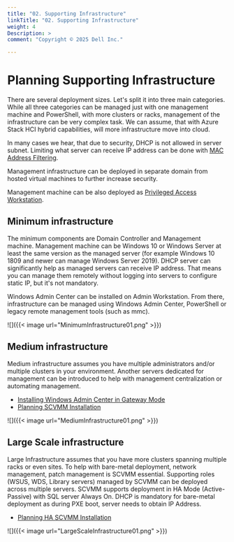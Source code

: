 ```yaml
---
title: "02. Supporting Infrastructure"
linkTitle: "02. Supporting Infrastructure"
weight: 4
Description: >
comment: "Copyright © 2025 Dell Inc."

---
```


# Planning Supporting Infrastructure

There are several deployment sizes. Let's split it into three main categories. While all three categories can be managed just with one management machine and PowerShell, with more clusters or racks, management of the infrastructure can be very complex task. We can assume, that with Azure Stack HCI hybrid capabilities, will more infrastructure move into cloud.

In many cases we hear, that due to security, DHCP is not allowed in server subnet. Limiting what server can receive IP address can be done with [MAC Address Filtering](https://learn.microsoft.com/en-us/powershell/module/dhcpserver/add-dhcpserverv4filter).

Management infrastructure can be deployed in separate domain from hosted virtual machines to further increase security.

Management machine can be also deployed as [Privileged Access Workstation](https://learn.microsoft.com/en-us/windows-server/identity/securing-privileged-access/privileged-access-workstations).

## Minimum infrastructure

The minimum components are Domain Controller and Management machine. Management machine can be Windows 10 or Windows Server at least the same version as the managed server (for example Windows 10 1809 and newer can manage Windows Server 2019). DHCP server can significantly help as managed servers can receive IP address. That means you can manage them remotely without logging into servers to configure static IP, but it's not mandatory.

Windows Admin Center can be installed on Admin Workstation. From there, infrastructure can be managed using Windows Admin Center, PowerShell or legacy remote management tools (such as mmc).

![]({{< image url="MinimumInfrastructure01.png" >}})

## Medium infrastructure

Medium infrastructure assumes you have multiple administrators and/or multiple clusters in your environment. Another servers dedicated for management can be introduced to help with management centralization or automating management.

- [Installing Windows Admin Center in Gateway Mode](https://learn.microsoft.com/en-us/windows-server/manage/windows-admin-center/deploy/install#install-on-server-core)
- [Planning SCVMM Installation](https://learn.microsoft.com/en-us/system-center/vmm/plan-install?view=sc-vmm-2019)

![]({{< image url="MediumInfrastructure01.png" >}})

## Large Scale infrastructure

Large Infrastructure assumes that you have more clusters spanning multiple racks or even sites. To help with bare-metal deployment, network management, patch management is SCVMM essential. Supporting roles (WSUS, WDS, Library servers) managed by SCVMM can be deployed across multiple servers. SCVMM supports deployment in HA Mode (Active-Passive) with SQL server Always On. DHCP is mandatory for bare-metal deployment as during PXE boot, server needs to obtain IP Address.

- [Planning HA SCVMM Installation](https://learn.microsoft.com/en-us/system-center/vmm/plan-ha-install?view=sc-vmm-2019)

![]({{< image url="LargeScaleInfrastructure01.png" >}})
